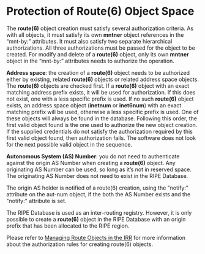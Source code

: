 # Protection of Route(6) Object Space


The **route(6)** object creation must satisfy several authorization criteria. As with all objects, it must satisfy its own **mntner** object references in the “mnt-by:” attributes. It must also satisfy two separate hierarchical authorizations. All three authorizations must be passed for the object to be created. For modify and delete of a **route(6)** object, only its own **mntner** object in the “mnt-by:” attributes needs to authorize the operation.

**Address space**: the creation of a **route(6)** object needs to be authorized either by existing, related **route(6)** objects or related address space objects. The **route(6)** objects are checked first. If a **route(6)** object with an exact matching address prefix exists, it will be used for authorization. If this does not exist, one with a less specific prefix is used. If no such **route(6)** object exists, an address space object (**inetnum** or **inet6num**) with an exact matching prefix will be used, otherwise a less specific prefix is used. One of these objects will always be found in the database. Following this order, the first valid object found is the one used to authorize the new object creation. If the supplied credentials do not satisfy the authorization required by this first valid object found, then authorization fails. The software does not look for the next possible valid object in the sequence.

**Autonomous System (AS) Number**: you do not need to authenticate against the origin AS Number when creating a **route(6)** object. Any originating AS Number can be used, so long as it’s not in reserved space. The originating AS Number does not need to exist in the RIPE Database.

The origin AS holder is notified of a route(6) creation, using the "notify:" attribute on the aut-num object, if the both the AS Number exists and the "notify:" attribute is set.

The RIPE Database is used as an inter-routing registry. However, it is only possible to create a **route(6)** object in the RIPE Database with an origin prefix that has been allocated to the RIPE region.

Please refer to [Managing Route Objects in the IRR](https://www.ripe.net/manage-ips-and-asns/db/support/managing-route-objects-in-the-irr) for more information about the authorization rules for creating route(6) objects.
